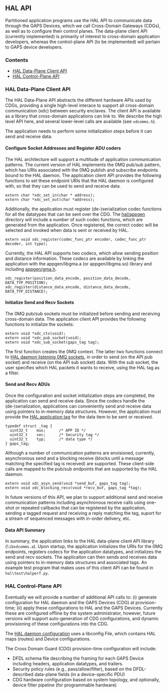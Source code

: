 ## HAL API
Partitioned application programs use the HAL API to communicate data through the GAPS Devices, which we call Cross-Domain Gateways (CDGs), as well as to configure their control planes. The data-plane client API (currently implemented) is primarily of interest to cross-domain application developers, whereas the control-plane API (to be implemented) will pertain to GAPS device developers.

### Contents

- [HAL Data-Plane Client API](#HAL-Data-Plane-Client-API)
- [HAL Control-Plane API](#HAL-Control-Plane-API)

### HAL Data-Plane Client API

The HAL Data-Plane API abstracts the different hardware APIs used by CDGs, providing a single high-level interace to support all cross-domain communication (xdc) between security enclaves. The client API is available as a library that cross-domain applications can link to. We describe the high level API here, and several lower-level calls are available (see `xdcomms.h`).

The application needs to perform some initialization steps before it can send and receive data.

#### Configure Socket Addresses and Register ADU coders
The HAL architecture will support a multitude of application communication patterns. The current version of HAL implements the 0MQ pub/sub pattern, which has URIs associated with the 0MQ publish and subscribe endpoints bound to the HAL daemon. The application client API provides the following functions to set these endpoint URIs that the HAL daemon is configured with, so that they can be used to send and receive data.

```
extern char *xdc_set_in(char * address);
extern char *xdc_set_out(char *address);
```

Additionally, the application must register (de-)serialization codec functions for all the datatypes that can be sent over the CDG. The [hal/appgen](../appgen/) directory will include a number of such codec functions, which are generated from the application. Once registered, the correct codec will be selected and invoked when data is sent or received by HAL.

```
extern void xdc_register(codec_func_ptr encoder, codec_func_ptr decoder, int type);
```

Currently, the HAL API supports two codecs, which allow sending position and distance information. These codecs are available by linking the application with the appgen/libgma.a (or appgen/libgma.so) library and including [appgen/gma.h](../appgen/gma.h).
```
xdc_register(position_data_encode, position_data_decode, DATA_TYP_POSITION);
xdc_register(distance_data_encode, distance_data_decode, DATA_TYP_DISTANCE);
```
#### Initialize Send and Recv Sockets
The 0MQ pub/sub sockets must be initialized before sending and receiving cross-domain data. The application client API provides the following functions to initialize the sockets:

```
extern void *xdc_ctx(void);
extern void *xdc_pub_socket(void);
extern void *xdc_sub_socket(gaps_tag tag);
```

The first function creates the 0MQ context. The latter two functions connect to [HAL daemon listening 0MQ sockets](../daemon#hal-interfaces), in order to send (on the API pub socket) and  receive (on the API sub socket) data. With the sub socket, the user specifies which HAL packets it wants to receive, using the HAL tag as a filter.


#### Send and Recv ADUs
Once the configuration and socket initialization steps are completed, the application can send and receive data. Since the codecs handle the (de-)serialization, applications can conveniently send and receive data using pointers to in-memory data structures. However, the application must provide the [HAL application tag](../daemon#hal-tag) for the data item to be sent or received.

```
typedef struct _tag {
  uint32_t    mux;      /* APP ID */
  uint32_t    sec;      /* Security tag */
  uint32_t    typ;      /* data type */
} gaps_tag;
```

Although a number of communication patterns are envisioned, currently,  asynchronous send and a blocking receive (blocks until a message matching the specified tag is received) are supported. These client-side calls are mapped to the pub/sub endpoints that are supported by the HAL daemon.

```
extern void xdc_asyn_send(void *send_buf, gaps_tag tag);
extern void xdc_blocking_recv(void *recv_buf, gaps_tag *tag);
```

In future versions of this API, we plan to support additional send and receive communication patterns including asynchronous receive calls using one-shot or repeated callbacks that can be registered by the application, sending a tagged request and receiving a reply matching the tag, suport for a stream of sequenced messages with in-order delivery, etc.

#### Data API Summary
In summary, the application links to the HAL data-plane client API library (`libxdcomms.a`). Upon startup, the application initializes the URIs for the 0MQ endpoints, registers codecs for the application datatypes, and initializes the send and recv sockets. The applicaiton can then sends and receives data using pointers to in-memory data structures and associated tags. An example test program that makes uses of this client API can be found in `hal\test\halperf.py`.

### HAL Control-Plane API

Eventually we will provide a number of additional API calls to: (i) generate configuration for HAL daemon and the GAPS Devices (CDG) at provision-time; (ii) apply these configurations to HAL and the GAPS Devices. Currently these are configured offline by the system administrator, however, future versions will support auto-generation of CDG configurations, and dynamic provisioning of these configurations into the CDG. 

The [HAL daemon configuration](../daemon#HAL-Configuration) uses a libconfig File, which contains HAL maps (routes) and Device configurations.

The Cross Domain Guard (CDG) provision-time configuration will include:
* DFDL schema file describing the framing for each GAPS Device including headers, application datatypes, and trailers.
* Security policy rules (e.g., pass/allow/filter), based on the DFDL-described data-plane fields (in a device-specific PDU)
* CDG hardware configuration based on system topology, and optionally, device filter pipeline (for programmable hardware)
